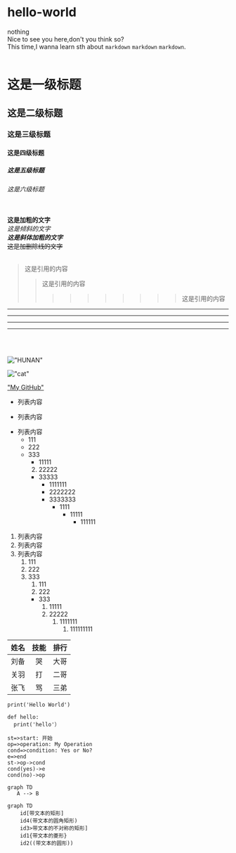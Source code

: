 # hello-world
nothing</br>
Nice to see you here,don't you think so?</br>
This time,I wanna learn sth about `markdown` ``markdown`` ```markdown```.</br></br>

# 这是一级标题
## 这是二级标题
### 这是三级标题
#### 这是四级标题
##### 这是五级标题
###### 这是六级标题</br></br>

**这是加粗的文字**</br>
*这是倾斜的文字*</br>
***这是斜体加粗的文字***</br>
~~这是加删除线的文字~~</br></br>

>这是引用的内容
>>这是引用的内容
>>>>>>>>>>这是引用的内容

---
----
***
*****

</br></br>

!["HUNAN"](http://img1.voc.com.cn/UpLoadFile/2019/10/01/201910011326338947.jpg?center "HUNAN")

!["cat"](https://c-ssl.duitang.com/uploads/item/201712/22/20171222223729_d8HCB.jpeg "miaomiaomiao")

["My GitHub"](https://github.com/qiaork "qiaork")
- 列表内容
+ 列表内容
* 列表内容
   - 111
   + 222
   * 333
      - 11111
      2. 22222
      * 33333
         - 1111111
         + 2222222
         * 3333333
            - 1111
               - 11111
                  - 111111
1. 列表内容
2. 列表内容
3. 列表内容
   1. 111
   2. 222
   3. 333
      1. 111
      2. 222
      - 333
         1. 11111
         2. 22222
            1. 1111111
               1. 111111111

姓名|技能|排行
--|:--:|--:
刘备|哭|大哥
关羽|打|二哥
张飞|骂|三弟

`print('Hello World')`

```
def hello:
  print('hello'）
```

```flow
st=>start: 开始
op=>operation: My Operation
cond=>condition: Yes or No?
e=>end
st->op->cond
cond(yes)->e
cond(no)->op
```

```mermaid
graph TD
   A --> B
```

```mermaid
graph TD
    id[带文本的矩形]
    id4(带文本的圆角矩形)
    id3>带文本的不对称的矩形]
    id1{带文本的菱形}
    id2((带文本的圆形))
```

